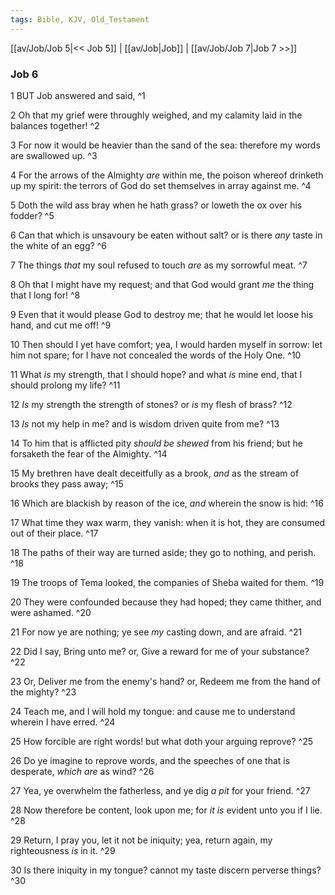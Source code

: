 ```yaml
---
tags: Bible, KJV, Old_Testament
---
```


[[av/Job/Job 5|<< Job 5]] | [[av/Job|Job]] | [[av/Job/Job 7|Job 7 >>]]

### Job 6

1 BUT Job answered and said, ^1

2 Oh that my grief were throughly weighed, and my calamity laid in the balances together! ^2

3 For now it would be heavier than the sand of the sea: therefore my words are swallowed up. ^3

4 For the arrows of the Almighty _are_ within me, the poison whereof drinketh up my spirit: the terrors of God do set themselves in array against me. ^4

5 Doth the wild ass bray when he hath grass? or loweth the ox over his fodder? ^5

6 Can that which is unsavoury be eaten without salt? or is there _any_ taste in the white of an egg? ^6

7 The things _that_ my soul refused to touch _are_ as my sorrowful meat. ^7

8 Oh that I might have my request; and that God would grant _me_ the thing that I long for! ^8

9 Even that it would please God to destroy me; that he would let loose his hand, and cut me off! ^9

10 Then should I yet have comfort; yea, I would harden myself in sorrow: let him not spare; for I have not concealed the words of the Holy One. ^10

11 What _is_ my strength, that I should hope? and what _is_ mine end, that I should prolong my life? ^11

12 _Is_ my strength the strength of stones? or _is_ my flesh of brass? ^12

13 _Is_ not my help in me? and is wisdom driven quite from me? ^13

14 To him that is afflicted pity _should_ _be_ _shewed_ from his friend; but he forsaketh the fear of the Almighty. ^14

15 My brethren have dealt deceitfully as a brook, _and_ as the stream of brooks they pass away; ^15

16 Which are blackish by reason of the ice, _and_ wherein the snow is hid: ^16

17 What time they wax warm, they vanish: when it is hot, they are consumed out of their place. ^17

18 The paths of their way are turned aside; they go to nothing, and perish. ^18

19 The troops of Tema looked, the companies of Sheba waited for them. ^19

20 They were confounded because they had hoped; they came thither, and were ashamed. ^20

21 For now ye are nothing; ye see _my_ casting down, and are afraid. ^21

22 Did I say, Bring unto me? or, Give a reward for me of your substance? ^22

23 Or, Deliver me from the enemy's hand? or, Redeem me from the hand of the mighty? ^23

24 Teach me, and I will hold my tongue: and cause me to understand wherein I have erred. ^24

25 How forcible are right words! but what doth your arguing reprove? ^25

26 Do ye imagine to reprove words, and the speeches of one that is desperate, _which_ _are_ as wind? ^26

27 Yea, ye overwhelm the fatherless, and ye dig _a_ _pit_ for your friend. ^27

28 Now therefore be content, look upon me; for _it_ _is_ evident unto you if I lie. ^28

29 Return, I pray you, let it not be iniquity; yea, return again, my righteousness _is_ in it. ^29

30 Is there iniquity in my tongue? cannot my taste discern perverse things? ^30
